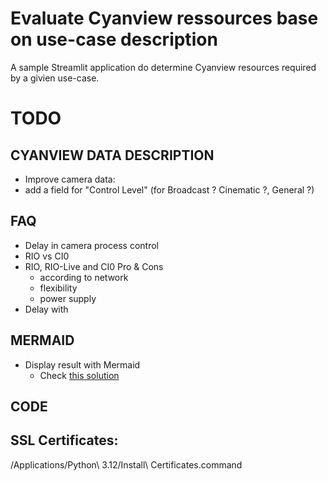 # Evaluate Cyanview ressources base on use-case description
A sample Streamlit application do determine Cyanview resources required by a givien use-case.

# TODO
## CYANVIEW DATA DESCRIPTION
-  Improve camera data:
  - add a field for "Control Level" (for Broadcast ? Cinematic ?, General ?)
## FAQ
- Delay in camera process control
- RIO vs CI0
- RIO, RIO-Live and CI0 Pro & Cons
  - according to network
  - flexibility
  - power supply
- Delay with 
## MERMAID
- Display result with Mermaid
  - Check [this solution](https://discuss.streamlit.io/t/st-markdown-does-not-render-mermaid-graphs/25576/4)
## CODE
## SSL Certificates:
/Applications/Python\ 3.12/Install\ Certificates.command